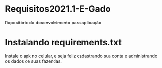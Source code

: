 # Requisitos2021.1-E-Gado

Repositório de desenvolvimento para aplicação

# Instalando requirements.txt

Instale o apk no celular, e seja feliz cadastrando sua conta e administrando os dados de suas fazendas.
